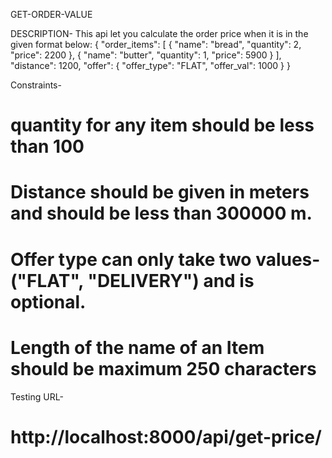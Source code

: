 GET-ORDER-VALUE

DESCRIPTION-
 This api let you calculate the order price when it is in the given format below:
      {
      "order_items": [
      {
      "name": "bread",
      "quantity": 2,
      "price": 2200
      },
      {
      "name": "butter",
      "quantity": 1,
      "price": 5900
      }
      ],
      "distance": 1200,
      "offer": {
      "offer_type": "FLAT",
      "offer_val": 1000
      }
      }

Constraints-
# quantity for any item should be less than 100
# Distance should be given in meters and should be less than 300000 m.
# Offer type can only take two values- ("FLAT", "DELIVERY") and is optional.
# Length of the name of an Item should be maximum 250 characters

Testing URL-
# http://localhost:8000/api/get-price/
